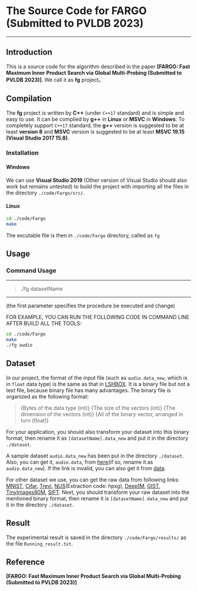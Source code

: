 # The Source Code for FARGO (Submitted to PVLDB 2023)
-----------------------------------------------------------------------------------------------------------------
## Introduction
This is a source code for the algorithm described in the paper **[FARGO: Fast Maximum Inner Product Search via Global Multi-Probing (Submitted to PVLDB 2023)]**. We call it as **fg** project。
## Compilation
The **fg** project is written by **C++** (under `C++17` standard) and is simple and easy to use. It can be complied by **g++** in **Linux** or **MSVC** in **Windows**. To completely support `C++17` standard, the **g++** version is suggested to be at least **version 8** and **MSVC** version is suggested to be at least **MSVC 19.15 (Visual Studio 2017 15.8)**.

### Installation
#### Windows
We can use **Visual Studio 2019** (Other version of Visual Studio should also work but remains untested) to build the project with importing all the files in the directory `./code/Fargo/src/`.

#### Linux
```bash
cd ./code/Fargo
make
```
The excutable file is then in `./code/Fargo` directory, called as `fg`

## Usage

### Command Usage

-------------------------------------------------------------------
> ./fg datasetName
-------------------------------------------------------------------
(the first parameter specifies the procedure be executed and change)

FOR EXAMPLE, YOU CAN RUN THE FOLLOWING CODE IN COMMAND LINE AFTER BUILD ALL THE TOOLS:

```bash
cd ./code/Fargo
make
./fg audio
```

## Dataset

In our project, the format of the input file (such as `audio.data_new`, which is in `float` data type) is the same as that in [LSHBOX](https://github.com/RSIA-LIESMARS-WHU/LSHBOX). It is a binary file but not a text file, because binary file has many advantages. The binary file is organized as the following format:

>{Bytes of the data type (int)} {The size of the vectors (int)} {The dimension of the vectors (int)} {All of the binary vector, arranged in turn (float)}


For your application, you should also transform your dataset into this binary format, then rename it as `[datasetName].data_new` and put it in the directory `./dataset`.

A sample dataset `audio.data_new` has been put in the directory `./dataset`.
Also, you can get it, `audio.data`, from [here](http://www.cs.princeton.edu/cass/audio.tar.gz)(if so, rename it as `audio.data_new`). If the link is invalid, you can also get it from [data](https://github.com/RSIA-LIESMARS-WHU/LSHBOX-sample-data).

For other dataset we use, you can get the raw data from following links: [MNIST](http://yann.lecun.com/exdb/mnist/index.html), [Cifar](http://www.cs.toronto.edu/~kriz/cifar.html), [Trevi](http://phototour.cs.washington.edu/patches/default.htm), [NUS](https://pan.baidu.com/share/init?surl=kVKfXFx)(Extraction code: hpxg), [Deep1M](https://www.cse.cuhk.edu.hk/systems/hash/gqr/dataset/deep1M.tar.gz), [GIST](http://corpus-texmex.irisa.fr/), [TinyImages80M](https://hyper.ai/tracker/download?torrent=6552), [SIFT](http://corpus-texmex.irisa.fr/). Next, you should transform your raw dataset into the mentioned binary format, then rename it is `[datasetName].data_new` and put it in the directory `./dataset`.


## Result
The experimental result is saved in the directory `./code/Fargo/results/` as the file `Running_result.txt`.



## Reference
**[FARGO: Fast Maximum Inner Product Search via Global Multi-Probing (Submitted to PVLDB 2023)]**
